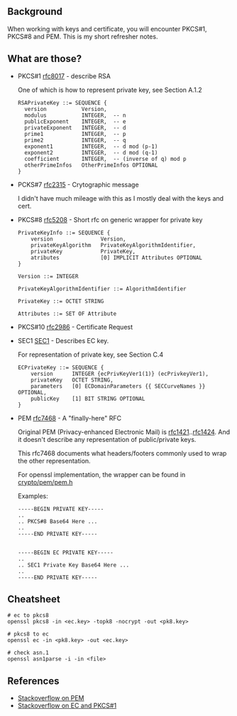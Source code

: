 ## Background

When working with keys and certificate, 
you will encounter PKCS#1, PKCS#8 and PEM.
This is my short refresher notes.

## What are those?

* PKCS#1 [rfc8017](https://www.rfc-editor.org/rfc/rfc8017) - describe RSA

  One of which is how to represent private key, see Section A.1.2
  ```
  RSAPrivateKey ::= SEQUENCE {
    version           Version,
    modulus           INTEGER,  -- n
    publicExponent    INTEGER,  -- e
    privateExponent   INTEGER,  -- d
    prime1            INTEGER,  -- p
    prime2            INTEGER,  -- q
    exponent1         INTEGER,  -- d mod (p-1)
    exponent2         INTEGER,  -- d mod (q-1)
    coefficient       INTEGER,  -- (inverse of q) mod p
    otherPrimeInfos   OtherPrimeInfos OPTIONAL
  }
  ```
* PCKS#7 [rfc2315](https://www.rfc-editor.org/rfc/rfc2315) - Crytographic message

  I didn't have much mileage with this as I mostly deal with the keys and cert.

* PKCS#8 [rfc5208](https://www.rfc-editor.org/rfc/rfc5208) - Short rfc on generic wrapper for private key

  ```
  PrivateKeyInfo ::= SEQUENCE {
      version               Version,
      privateKeyAlgorithm   PrivateKeyAlgorithmIdentifier,
      privateKey            PrivateKey,
      atributes             [0] IMPLICIT Attributes OPTIONAL
  }

  Version ::= INTEGER

  PrivateKeyAlgorithmIdentifier ::= AlgorithmIdentifier

  PrivateKey ::= OCTET STRING

  Attributes ::= SET OF Attribute
  ```

* PKCS#10 [rfc2986](https://www.rfc-editor.org/rfc/rfc2986) - Certificate Request


* SEC1 [SEC1](http://www.secg.org/sec1-v2.pdf) - Describes EC key.

  For representation of private key, see Section C.4
  ```
  ECPrivateKey ::= SEQUENCE {
      version      INTEGER {ecPrivKeyVer1(1)} (ecPrivkeyVer1),
      privateKey   OCTET STRING,
      parameters   [0] ECDomainParameters {{ SECCurveNames }} OPTIONAL,
      publicKey    [1] BIT STRING OPTIONAL
  }
  ```
* PEM [rfc7468](https://www.rfc-editor.org/rfc/rfc7468) - A "finally-here" RFC

  Original PEM (Privacy-enhanced Electronic Mail) is [rfc1421](https://www.rfc-editor.org/rfc/rfc1421)..[rfc1424](https://www.rfc-editor.org/rfc/rfc1424).
  And it doesn't describe any representation of public/private keys.

  This rfc7468 documents what headers/footers commonly used to wrap the other representation.

  For openssl implementation, the wrapper can be found in [crypto/pem/pem.h](https://github.com/openssl/openssl/blob/master/include/openssl/pem.h)


  Examples:
  ```
  -----BEGIN PRIVATE KEY-----
  ..
  .. PKCS#8 Base64 Here ...
  ..
  -----END PRIVATE KEY-----


  -----BEGIN EC PRIVATE KEY-----
  ..
  .. SEC1 Private Key Base64 Here ...
  ..
  -----END PRIVATE KEY-----
  ```

## Cheatsheet

```
# ec to pkcs8
openssl pkcs8 -in <ec.key> -topk8 -nocrypt -out <pk8.key>

# pkcs8 to ec
openssl ec -in <pk8.key> -out <ec.key>

# check asn.1
openssl asn1parse -i -in <file>
```

## References
* [Stackoverflow on PEM](https://stackoverflow.com/a/5356351/851118)
* [Stackoverflow on EC and PKCS#1](https://security.stackexchange.com/a/84331/153170)
